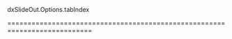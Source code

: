 <!--id-->dxSlideOut.Options.tabIndex<!--/id-->
<!--merge--><!--/merge-->
<!--hidden--><!--/hidden-->
===========================================================================
